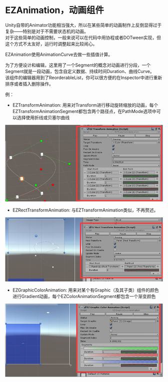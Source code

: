 # EZAnimation，动画组件

Unity自带的Animator功能相当强大，所以在某些简单的动画制作上反倒显得过于复杂——特别是对于不需要状态机的动画。  
对于这些简单的动画控制，一般来说可以在代码中用协程或者DOTween实现，但这个方式不太友好，运行时调整起来比较闹心。  

EZAnimation使用AnimationCurve去做一些插值计算。

为了方便设计和编辑，这里用了一个Segment的概念对动画进行分段，一个Segment就是一段动画，包含自定义数据、持续时间Duration、曲线Curve。  
该组件的编辑器用到了ReorderableList，你可以很方便的在Inspector中进行重新排序或者插入删除操作。

例：

- EZTransformAnimation: 用来对Transform进行移动旋转缩放的动画，每个EZTransformAnimationSegment都包含两个路径点，在PathMode选项中可以选择使用折线或贝塞尔曲线

![EZTransformAnimation](.SamplePicture/EZTransformAnimation.png)

- EZRectTransformAnimation: 与EZTransformAnimation类似，不再赘述。

![EZRectTransformAnimation](.SamplePicture/EZRectTransformAnimation.png)

- EZGraphicColorAnimation: 用来对某个有Graphic（及其子类）组件的颜色进行Gradient动画，每个EZColorAnimationSegment都包含一个渐变颜色

![EZGraphicColorAnimation](.SamplePicture/EZGraphicColorAnimation.png)